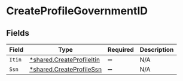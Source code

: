 # CreateProfileGovernmentID


## Fields

| Field                                                                 | Type                                                                  | Required                                                              | Description                                                           |
| --------------------------------------------------------------------- | --------------------------------------------------------------------- | --------------------------------------------------------------------- | --------------------------------------------------------------------- |
| `Itin`                                                                | [*shared.CreateProfileItin](../../models/shared/createprofileitin.md) | :heavy_minus_sign:                                                    | N/A                                                                   |
| `Ssn`                                                                 | [*shared.CreateProfileSsn](../../models/shared/createprofilessn.md)   | :heavy_minus_sign:                                                    | N/A                                                                   |